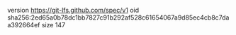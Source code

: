 version https://git-lfs.github.com/spec/v1
oid sha256:2ed65a0b78dc1bb7827c91b292af528c61654067a9d85ec4cb8c7daa392664ef
size 147
